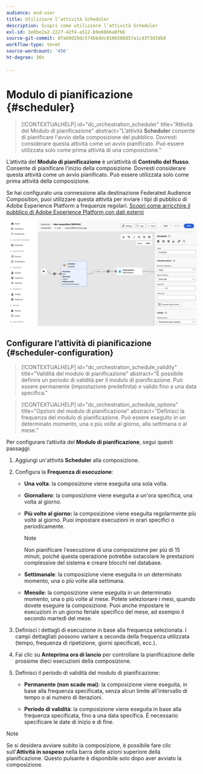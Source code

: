 ```yaml
---
audience: end-user
title: Utilizzare l’attività Scheduler
description: Scopri come utilizzare l’attività Scheduler
exl-id: 3e8be2a2-2227-42f4-a512-b9e686ba0f66
source-git-commit: 8fa60d20dc574bbddc0106508d57a1cd3f3d3db8
workflow-type: tm+mt
source-wordcount: '456'
ht-degree: 36%

---
```


# Modulo di pianificazione {#scheduler}

>[!CONTEXTUALHELP]
>id="dc_orchestration_scheduler"
>title="Attività del Modulo di pianificazione"
>abstract="L&#39;attività **Scheduler** consente di pianificare l&#39;avvio della composizione del pubblico. Dovresti considerare questa attività come un avvio pianificato. Può essere utilizzata solo come prima attività di una composizione."

L’attività del **Modulo di pianificazione** è un’attività di **Controllo del flusso**. Consente di pianificare l&#39;inizio della composizione. Dovresti considerare questa attività come un avvio pianificato. Può essere utilizzata solo come prima attività della composizione.

Se hai configurato una connessione alla destinazione Federated Audience Composition, puoi utilizzare questa attività per inviare i tipi di pubblico di Adobe Experience Platform a frequenze regolari. [Scopri come arricchire il pubblico di Adobe Experience Platform con dati esterni](../../connections/destinations.md)

![](../assets/scheduler.png)

## Configurare l’attività di pianificazione {#scheduler-configuration}

>[!CONTEXTUALHELP]
>id="dc_orchestration_schedule_validity"
>title="Validità del modulo di pianificazione"
>abstract="È possibile definire un periodo di validità per il modulo di pianificazione. Può essere permanente (impostazione predefinita) o valido fino a una data specifica."

>[!CONTEXTUALHELP]
>id="dc_orchestration_schedule_options"
>title="Opzioni del modulo di pianificazione"
>abstract="Definisci la frequenza del modulo di pianificazione. Può essere eseguito in un determinato momento, una o più volte al giorno, alla settimana o al mese."

Per configurare l’attività del **Modulo di pianificazione**, segui questi passaggi:

1. Aggiungi un&#39;attività **Scheduler** alla composizione.

1. Configura la **Frequenza di esecuzione**:

   * **Una volta**: la composizione viene eseguita una sola volta.
   * **Giornaliero**: la composizione viene eseguita a un&#39;ora specifica, una volta al giorno.
   * **Più volte al giorno:** la composizione viene eseguita regolarmente più volte al giorno. Puoi impostare esecuzioni in orari specifici o periodicamente.

     >[!NOTE]
     >
     >Non pianificare l&#39;esecuzione di una composizione per più di 15 minuti, poiché questa operazione potrebbe ostacolare le prestazioni complessive del sistema e creare blocchi nel database.

   * **Settimanale**: la composizione viene eseguita in un determinato momento, una o più volte alla settimana.
   * **Mensile**: la composizione viene eseguita in un determinato momento, una o più volte al mese. Potete selezionare i mesi, quando dovete eseguire la composizione. Puoi anche impostare le esecuzioni in un giorno feriale specifico del mese, ad esempio il secondo martedì del mese.

1. Definisci i dettagli di esecuzione in base alla frequenza selezionata. I campi dettagliati possono variare a seconda della frequenza utilizzata (tempo, frequenza di ripetizione, giorni specificati, ecc.).

1. Fai clic su **Anteprima ora di lancio** per controllare la pianificazione delle prossime dieci esecuzioni della composizione.

1. Definisci il periodo di validità del modulo di pianificazione:

   * **Permanente (non scade mai)**: la composizione viene eseguita, in base alla frequenza specificata, senza alcun limite all&#39;intervallo di tempo o al numero di iterazioni.

   * **Periodo di validità**: la composizione viene eseguita in base alla frequenza specificata, fino a una data specifica. È necessario specificare le date di inizio e di fine.

>[!NOTE]
>
>Se si desidera avviare subito la composizione, è possibile fare clic sull&#39;**Attività in sospeso** nella barra delle azioni superiore della pianificazione. Questo pulsante è disponibile solo dopo aver avviato la composizione.

<!--## Example{#scheduler-example}

In the following example, the activity is configured so that the composition runs several times a day at 9 and 12 AM, every day of the week from October 1st, 2023 to January 1st, 2024.-->
